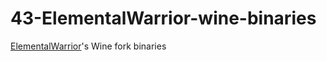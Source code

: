 # 43-ElementalWarrior-wine-binaries
[ElementalWarrior](https://gitlab.winehq.org/ElementalWarrior)'s Wine fork binaries
